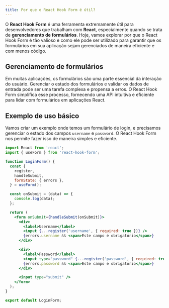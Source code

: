 ```yaml
---
title: Por que o React Hook Form é útil?
---
```


O **React Hook Form** é uma ferramenta extremamente útil para desenvolvedores que trabalham com **React**, especialmente quando se trata de **gerenciamento de formulários**. Hoje, vamos explorar por que o React Hook Form é tão valioso e como ele pode ser utilizado para garantir que os formulários em sua aplicação sejam gerenciados de maneira eficiente e com menos código.

## Gerenciamento de formulários

Em muitas aplicações, os formulários são uma parte essencial da interação do usuário. Gerenciar o estado dos formulários e validar os dados de entrada pode ser uma tarefa complexa e propensa a erros. O React Hook Form simplifica esse processo, fornecendo uma API intuitiva e eficiente para lidar com formulários em aplicações React.

## Exemplo de uso básico

Vamos criar um exemplo onde temos um formulário de login, e precisamos gerenciar o estado dos campos `username` e `password`. O React Hook Form nos permite fazer isso de maneira simples e eficiente.

```jsx
import React from 'react';
import { useForm } from 'react-hook-form';

function LoginForm() {
  const {
    register,
    handleSubmit,
    formState: { errors },
  } = useForm();

  const onSubmit = (data) => {
    console.log(data);
  };

  return (
    <form onSubmit={handleSubmit(onSubmit)}>
      <div>
        <label>Username</label>
        <input {...register('username', { required: true })} />
        {errors.username && <span>Este campo é obrigatório</span>}
      </div>

      <div>
        <label>Password</label>
        <input type="password" {...register('password', { required: true })} />
        {errors.password && <span>Este campo é obrigatório</span>}
      </div>

      <input type="submit" />
    </form>
  );
}

export default LoginForm;
```
